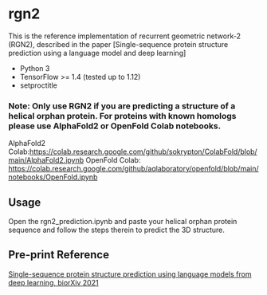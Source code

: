 # rgn2

This is the reference implementation of recurrent geometric network-2 (RGN2), described in the paper [Single-sequence protein structure prediction using a language model and deep learning]

* Python 3
* TensorFlow >= 1.4 (tested up to 1.12)
* setproctitle

### Note: Only use RGN2 if you are predicting a structure of a helical orphan protein. For proteins with known homologs please use AlphaFold2 or OpenFold Colab notebooks.
AlphaFold2 Colab:https://colab.research.google.com/github/sokrypton/ColabFold/blob/main/AlphaFold2.ipynb
OpenFold Colab: https://colab.research.google.com/github/aqlaboratory/openfold/blob/main/notebooks/OpenFold.ipynb

## Usage
Open the rgn2_prediction.ipynb and paste your helical orphan protein sequence and follow the steps therein to predict the 3D structure.


## Pre-print Reference
[Single-sequence protein structure prediction using language models from deep learning, biorXiv 2021](https://www.biorxiv.org/content/10.1101/2021.08.02.454840v1)
